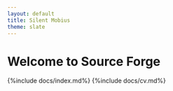 ```yaml
---
layout: default
title: Silent Mobius
theme: slate
---
```



# Welcome to Source Forge



{%include docs/index.md%}
{%include docs/cv.md%}
